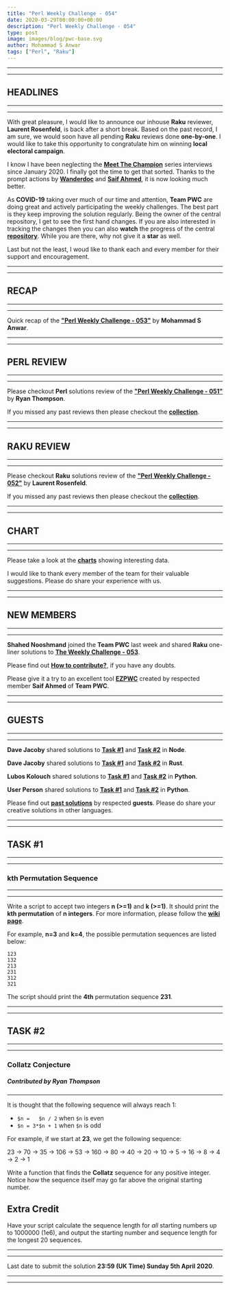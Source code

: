 ```yaml
---
title: "Perl Weekly Challenge - 054"
date: 2020-03-29T00:00:00+00:00
description: "Perl Weekly Challenge - 054"
type: post
image: images/blog/pwc-base.svg
author: Mohammad S Anwar
tags: ["Perl", "Raku"]
---
```

***
***

## HEADLINES

***
***

With great pleasure, I would like to announce our inhouse **Raku** reviewer, **Laurent Rosenfeld**, is back after a short break. Based on the past record, I am sure, we would soon have all pending **Raku** reviews done **one-by-one**. I would like to take this opportunity to congratulate him on winning **local electoral campaign**.

I know I have been neglecting the **[Meet The Champion](/champions)** series interviews since January 2020. I finally got the time to get that sorted. Thanks to the prompt actions by **[Wanderdoc](https://perlweeklychallenge.org/blog/meet-the-champion-2020-01)** and **[Saif Ahmed](https://perlweeklychallenge.org/blog/meet-the-champion-2020-02)**, it is now looking much better.

As **COVID-19** taking over much of our time and attention, **Team PWC** are  doing great and actively participating the weekly challenges. The best part is they keep improving the solution regularly. Being the owner of the central repository, I get to see the first hand changes. If you are also interested in tracking the changes then you can also **watch** the progress of the central **[repository](https://github.com/manwar/perlweeklychallenge-club)**. While you are there, why not give it a **star** as well.

Last but not the least, I woud like to thank each and every member for their support and encouragement.

***
***

## RECAP

***
***

Quick recap of the [**"Perl Weekly Challenge - 053"**](/blog/recap-challenge-053) by **Mohammad S Anwar**.

***
***

## PERL REVIEW

***
***

Please checkout **Perl** solutions review of the **["Perl Weekly Challenge - 051"](/blog/review-challenge-051)** by **Ryan Thompson**.

If you missed any past reviews then please checkout the [**collection**](/p5-reviews).

***
***

## RAKU REVIEW

***
***

Please checkout **Raku** solutions review of the **["Perl Weekly Challenge - 052"](/blog/p6-review-challenge-052)** by **Laurent Rosenfeld**.

If you missed any past reviews then please checkout the [**collection**](/p6-reviews).

***
***

## CHART

***
***

Please take a look at the [**charts**](/chart) showing interesting data.

I would like to thank every member of the team for their valuable suggestions. Please do share your experience with us.

***
***

## NEW MEMBERS

***
***

**Shahed Nooshmand** joined the **Team PWC** last week and shared **Raku** one-liner solutions to **[The Weekly Challenge - 053](https://github.com/manwar/perlweeklychallenge-club/tree/master/challenge-053/shahed-nooshmand)**.

Please find out [**How to contribute?**](/blog/how-to-contribute), if you have any doubts.

Please give it a try to an excellent tool [**EZPWC**](https://github.com/saiftynet/EZPWC) created by respected member **Saif Ahmed** of **Team PWC**.

***
***

## GUESTS

***
***

**Dave Jacoby** shared solutions to [**Task #1**](https://github.com/manwar/perlweeklychallenge-club/blob/master/challenge-053/dave-jacoby/node/ch-1.js) and [**Task #2**](https://github.com/manwar/perlweeklychallenge-club/blob/master/challenge-053/dave-jacoby/node/ch-2.js) in **Node**.

**Dave Jacoby** shared solutions to [**Task #1**](https://github.com/manwar/perlweeklychallenge-club/blob/master/challenge-053/dave-jacoby/rust/ch-1.rs) and [**Task #2**](https://github.com/manwar/perlweeklychallenge-club/blob/master/challenge-053/dave-jacoby/rust/ch-2.rs) in **Rust**.

**Lubos Kolouch** shared solutions to [**Task #1**](https://github.com/manwar/perlweeklychallenge-club/blob/master/challenge-053/lubos-kolouch/python/ch-1.py) and [**Task #2**](https://github.com/manwar/perlweeklychallenge-club/blob/master/challenge-053/lubos-kolouch/python/ch-2.py) in **Python**.

**User Person** shared solutions to [**Task #1**](https://github.com/manwar/perlweeklychallenge-club/blob/master/challenge-053/user-person/python/ch-1.py) and [**Task #2**](https://github.com/manwar/perlweeklychallenge-club/blob/master/challenge-053/user-person/python/ch-2.py) in **Python**.

Please find out [**past solutions**](/blog/guest-contribution) by respected **guests**. Please do share your creative solutions in other languages.

***
***

## TASK #1

***
***

### kth Permutation Sequence

***
***

Write a script to accept two integers **n (>=1)** and **k (>=1)**. It should print the **kth permutation** of **n integers**. For more information, please follow the **[wiki page](https://en.wikipedia.org/wiki/Permutation#k-permutations_of_n)**.

For example, **n=3** and **k=4**, the possible permutation sequences are listed below:

    123
    132
    213
    231
    312
    321

The script should print the **4th** permutation sequence **231**.

***
***

## TASK #2

***
***

### Collatz Conjecture

##### Contributed by Ryan Thompson

***

It is thought that the following sequence will always reach 1:

 * `$n =   $n / 2` when `$n` is even
 * `$n = 3*$n + 1` when `$n` is odd

For example, if we start at **23**, we get the following sequence:

23 → 70 → 35 → 106 → 53 → 160 → 80 → 40 → 20 → 10 → 5 → 16 → 8 → 4 → 2 → 1

Write a function that finds the **Collatz** sequence for any positive integer. Notice how the sequence itself may go far above the original starting number.

## Extra Credit

Have your script calculate the sequence length for *all* starting numbers up to 1000000 (1e6), and output the starting number and sequence length for the longest 20 sequences.

***
***

Last date to submit the solution **23:59 (UK Time) Sunday 5th April 2020**.

***
***
